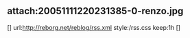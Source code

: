attach:20051111220231385-0-renzo.jpg
----
[<rss>]
url:http://reborg.net/reblog/rss.xml
style:/rss.css
keep:1h
[</rss>]
